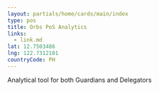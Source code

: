 ```yaml
---
layout: partials/home/cards/main/index
type: pos
title: Orbs PoS Analytics
links:
  - link.md
lat: 12.7503486
lng: 122.7312101
countryCode: PH
---
```


Analytical tool for both Guardians and Delegators
